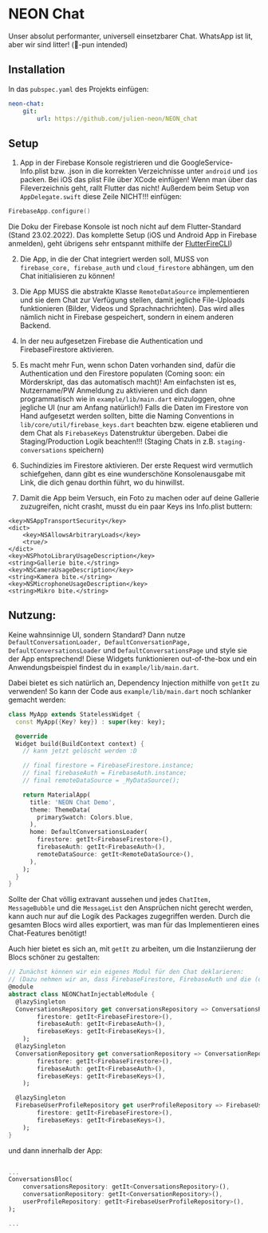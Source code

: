 
# NEON Chat

Unser absolut performanter, universell einsetzbarer Chat. WhatsApp ist lit, aber wir sind litter! (🏴󠁧󠁢󠁥󠁮󠁧󠁿-pun intended)

## Installation
In das ```pubspec.yaml``` des Projekts einfügen:

```yaml
neon-chat:
    git: 
        url: https://github.com/julien-neon/NEON_chat
```

## Setup
1. App in der Firebase Konsole registrieren und die GoogleService-Info.plist bzw. .json in die korrekten Verzeichnisse unter ```android``` und ```ios``` packen. Bei iOS das plist File über XCode einfügen! Wenn man über das Fileverzeichnis geht, rallt Flutter das nicht! 
Außerdem beim Setup von ```AppDelegate.swift``` diese Zeile NICHT!!! einfügen:

```swift
FirebaseApp.configure()
```
Die Doku der Firebase Konsole ist noch nicht auf dem Flutter-Standard (Stand 23.02.2022).
Das komplette Setup (iOS und Android App in Firebase anmelden), geht übrigens sehr entspannt mithilfe der [FlutterFireCLI][flutterfire_cli_link])

2. Die App, in die der Chat integriert werden soll, MUSS von ```firebase_core, firebase_auth``` und ```cloud_firestore``` abhängen, um den Chat initialisieren zu können!

3. Die App MUSS die abstrakte Klasse ```RemoteDataSource``` implementieren und sie dem Chat zur Verfügung stellen, damit jegliche File-Uploads funktionieren (Bilder, Videos und Sprachnachrichten). Das wird alles nämlich nicht in Firebase gespeichert, sondern in einem anderen Backend.

4. In der neu aufgesetzen Firebase die Authentication und FirebaseFirestore aktivieren.

5. Es macht mehr Fun, wenn schon Daten vorhanden sind, dafür die Authentication und den Firestore populaten (Coming soon: ein Mörderskript, das das automatisch macht)! Am einfachsten ist es, Nutzername/PW Anmeldung zu aktivieren und dich dann programmatisch wie in ```example/lib/main.dart``` einzuloggen, ohne jegliche UI (nur am Anfang natürlich!)
Falls die Daten im Firestore von Hand aufgesetzt werden sollten, bitte die Naming Conventions in ```lib/core/util/firebase_keys.dart``` beachten bzw. eigene etablieren und dem Chat als ```FirebaseKeys``` Datenstruktur übergeben. Dabei die Staging/Production Logik beachten!!! (Staging Chats in z.B. ```staging-conversations``` speichern)

6. Suchindizies im Firestore aktivieren. Der erste Request wird vermutlich schiefgehen, dann gibt es eine wunderschöne Konsolenausgabe mit Link, die dich genau dorthin führt, wo du hinwillst.

7. Damit die App beim Versuch, ein Foto zu machen oder auf deine Gallerie zuzugreifen, nicht crasht, musst du ein paar Keys ins Info.plist buttern: 

```plist
<key>NSAppTransportSecurity</key>
<dict>
	<key>NSAllowsArbitraryLoads</key>
	<true/>
</dict>
<key>NSPhotoLibraryUsageDescription</key>
<string>Gallerie bite.</string>
<key>NSCameraUsageDescription</key>
<string>Kamera bite.</string>
<key>NSMicrophoneUsageDescription</key>
<string>Mikro bite.</string>
```


## Nutzung: 

Keine wahnsinnige UI, sondern Standard? Dann nutze ```DefaultConversationLoader, DefaultConversationPage, DefaultConversationsLoader``` und ```DefaultConversationsPage``` und style sie der App entsprechend! Diese Widgets funktionieren out-of-the-box und ein Anwendungsbeispiel findest du in ```example/lib/main.dart```.

Dabei bietet es sich natürlich an, Dependency Injection mithilfe von ```getIt``` zu verwenden! So kann der Code aus ```example/lib/main.dart``` noch schlanker gemacht werden:

```dart
class MyApp extends StatelessWidget {
  const MyApp({Key? key}) : super(key: key);

  @override
  Widget build(BuildContext context) {
    // kann jetzt gelöscht werden :D

    // final firestore = FirebaseFirestore.instance;
    // final firebaseAuth = FirebaseAuth.instance;
    // final remoteDataSource = _MyDataSource();

    return MaterialApp(
      title: 'NEON Chat Demo',
      theme: ThemeData(
        primarySwatch: Colors.blue,
      ),
      home: DefaultConversationsLoader(
        firestore: getIt<FirebaseFirestore>(),
        firebaseAuth: getIt<FirebaseAuth>(),
        remoteDataSource: getIt<RemoteDataSource>(),
      ),
    );
  }
}
```

Sollte der Chat völlig extravant aussehen und jedes ```ChatItem, MessageBubble``` und die ```MessageList``` den Ansprüchen nicht gerecht werden, kann auch nur auf die Logik des Packages zugegriffen werden. Durch die gesamten Blocs wird alles exportiert, was man für das Implementieren eines Chat-Features benötigt!

Auch hier bietet es sich an, mit ```getIt``` zu arbeiten, um die Instanziierung der Blocs schöner zu gestalten:

```dart
// Zunächst können wir ein eigenes Modul für den Chat deklarieren:
// (Dazu nehmen wir an, dass FirebaseFirestore, FirebaseAuth und die (optionale) Implementierung von FirebaseKeys innerhalb eines Firebase-Injection-Moduls deklariert sind (s. Papeo-Repo als Referenz))
@module
abstract class NEONChatInjectableModule {
  @lazySingleton
  ConversationsRepository get conversationsRepository => ConversationsRepositoryImpl(
        firestore: getIt<FirebaseFirestore>(),
        firebaseAuth: getIt<FirebaseAuth>(),
        firebaseKeys: getIt<FirebaseKeys>(),
    );
  @lazySingleton
  ConversationRepository get conversationRepository => ConversationRepositoryImpl(
        firestore: getIt<FirebaseFirestore>(),
        firebaseAuth: getIt<FirebaseAuth>(),
        firebaseKeys: getIt<FirebaseKeys>(),
    );

  @lazySingleton
  FirebaseUserProfileRepository get userProfileRepository => FirebaseUserProfileRepositoryImpl(
        firestore: getIt<FirebaseFirestore>(),
        firebaseKeys: getIt<FirebaseKeys>(),
    );
}
```

und dann innerhalb der App:

```dart

... 
ConversationsBloc(
    conversationsRepository: getIt<ConversationsRepository>(),
    conversationRepository: getIt<ConversationRepository>(),
    userProfileRepository: getIt<FirebaseUserProfileRepository>(),
);

...
```


[flutterfire_cli_link]: https://firebase.flutter.dev/docs/overview/
